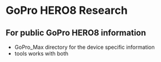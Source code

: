 # GoPro HERO8 Research
## For public GoPro HERO8 information

* GoPro_Max directory for the device specific information   
* tools works with both   
